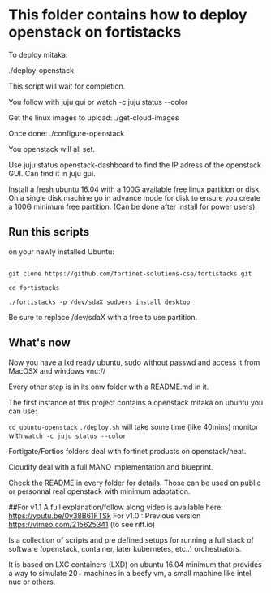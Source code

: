 # This folder contains how to deploy openstack on fortistacks

To deploy mitaka:

./deploy-openstack

This script will wait for completion.

You follow with juju gui or watch -c juju status --color

Get the linux images to upload:
./get-cloud-images

Once done:
./configure-openstack

You openstack will all set.

Use juju status openstack-dashboard to find the IP adress of the openstack GUI.
Can find it in juju gui.

Install a fresh ubuntu 16.04 with a 100G available free linux
partition or disk.
On a single disk machine go in advance mode for disk to ensure
you create a 100G minimum free partition. (Can be done after install
for power users).

## Run this scripts ##

on your newly installed Ubuntu:
```shell

git clone https://github.com/fortinet-solutions-cse/fortistacks.git

cd fortistacks

./fortistacks -p /dev/sdaX sudoers install desktop
```

Be sure to replace /dev/sdaX with a free to use partition.

## What's now ##

Now you have a lxd ready ubuntu, sudo without passwd and access it
from MacOSX and windows vnc://<IP of fortistacksxs>


Every other step is in its onw folder with a README.md in it.

The first instance of this project contains a openstack mitaka on
ubuntu you can use:

`cd ubuntu-openstack`
`./deploy.sh`
will take some time (like 40mins) monitor with
`watch -c juju status --color`

Fortigate/Fortios folders deal with fortinet products on openstack/heat.

Cloudify deal with a full MANO implementation and blueprint.

Check the README in every folder for details. Those can be used on public or personnal real openstack with minimum adaptation.

##For v1.1
A full explanation/follow along video is available here: https://youtu.be/0y38B61FTSk
For v1.0 :
Previous version https://vimeo.com/215625341 (to see rift.io)

Is a collection of scripts and pre defined setups for running a full
stack of software (openstack, container, later kubernetes, etc..)
orchestrators.

It is based on LXC containers (LXD) on ubuntu 16.04 minimum that
provides a way to simulate 20+ machines in a beefy vm, a small machine
like intel nuc or others.
